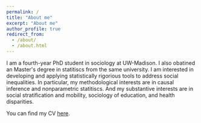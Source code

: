 ```yaml
---
permalink: /
title: "About me"
excerpt: "About me"
author_profile: true
redirect_from: 
  - /about/
  - /about.html
---
```



I am a fourth-year PhD student in sociology at UW-Madison. I also obatined an Master's degree in statitiscs from the same university. I am interested in developing and applying statistically rigorious tools to address social inequalities. In particular, my methodological interests are in causal inference and nonparametric statitiscs. And my substantive interests are in social stratification and mobility, sociology of education, and health disparities. 

You can find my CV [here](https://ang-yu.github.io/files/MyCV.pdf).




